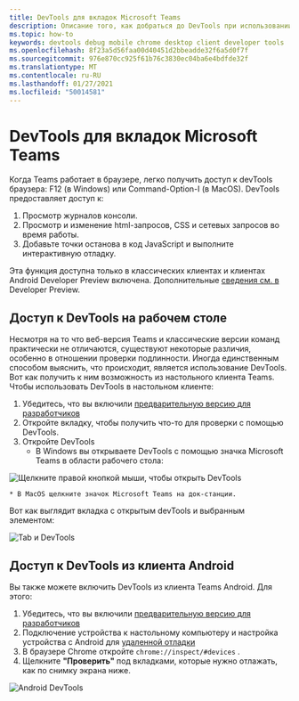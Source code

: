 ```yaml
---
title: DevTools для вкладок Microsoft Teams
description: Описание того, как добраться до DevTools при использовании клиента Microsoft Teams для настольных ПК
ms.topic: how-to
keywords: devtools debug mobile chrome desktop client developer tools
ms.openlocfilehash: 8f23a5d56faa00d40451d2bbeadde32f6a5d0f7f
ms.sourcegitcommit: 976e870cc925f61b76c3830ec04ba6e4bdfde32f
ms.translationtype: MT
ms.contentlocale: ru-RU
ms.lasthandoff: 01/27/2021
ms.locfileid: "50014581"
---
```

# <a name="devtools-for-microsoft-teams-tabs"></a>DevTools для вкладок Microsoft Teams

Когда Teams работает в браузере, легко получить доступ к devTools браузера: F12 (в Windows) или Command-Option-I (в MacOS). DevTools предоставляет доступ к:

1. Просмотр журналов консоли.
1. Просмотр и изменение html-запросов, CSS и сетевых запросов во время работы.
1. Добавьте точки останова в код JavaScript и выполните интерактивную отладку.

Эта функция доступна только в классических клиентах и клиентах Android Developer Preview включена. Дополнительные [сведения см. в](~/resources/dev-preview/developer-preview-intro.md) Developer Preview.

## <a name="accessing-devtools-in-the-desktop"></a>Доступ к DevTools на рабочем столе

Несмотря на то что веб-версия Teams и классические версии команд практически не отличаются, существуют некоторые различия, особенно в отношении проверки подлинности. Иногда единственным способом выяснить, что происходит, является использование DevTools. Вот как получить к ним возможность из настольного клиента Teams. Чтобы использовать DevTools в настольном клиенте:

1. Убедитесь, что вы включили [предварительную версию для разработчиков](~/resources/dev-preview/developer-preview-intro.md)
1. Откройте вкладку, чтобы получить что-то для проверки с помощью DevTools.
1. Откройте DevTools
    * В Windows вы открываете DevTools с помощью значка Microsoft Teams в области рабочего стола:

  ![Щелкните правой кнопкой мыши, чтобы открыть DevTools](~/assets/images/dev-preview/devtools-right-click.png)

    * В MacOS щелкните значок Microsoft Teams на док-станции.

Вот как выглядит вкладка с открытым devTools и выбранным элементом:

![Tab и DevTools](~/assets/images/dev-preview/tab-and-devtools.png)

## <a name="accessing-devtools-from-an-android-client"></a>Доступ к DevTools из клиента Android

Вы также можете включить DevTools из клиента Teams Android. Для этого:

1. Убедитесь, что вы включили [предварительную версию для разработчиков](~/resources/dev-preview/developer-preview-intro.md)
1. Подключение устройства к настольному компьютеру и настройка устройства с Android для [удаленной отладки](https://developers.google.com/web/tools/chrome-devtools/remote-debugging/)
1. В браузере Chrome откройте `chrome://inspect/#devices` .
1. Щелкните **"Проверить"** под вкладками, которые нужно отлажать, как по снимку экрана ниже.

![Android DevTools](~/assets/images/android-devtools.png)
